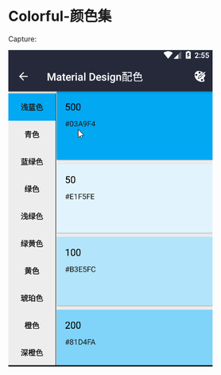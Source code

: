 # Colorful-颜色集

Capture:

![colorful.gif](https://github.com/cbfg5210/Colorful/blob/master/capture/colorful.gif)